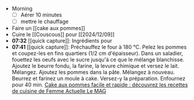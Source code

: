 - Morning
  * [ ] Aérer 10 minutes
  * [ ] mettre le chauffage
- Faire un [[cake aux pommes]]
- Cuire le [[Couscous]] pour [[2024/12/09]]
- **07:32** [[quick capture]]: Ingrédients pour
- **07:41** [[quick capture]]: Préchauffez le four à 180 °C.  Pelez les pommes et coupez-les en fins quartiers (1/2 cm d'épaisseur).  Dans un saladier, fouettez les oeufs avec le sucre jusqu'à ce que le mélange blanchisse. Ajoutez le beurre fondu, la farine, la levure chimique et versez le lait. Mélangez.  Ajoutez les pommes dans la pâte. Mélangez à nouveau.  Beurrez et farinez un moule à cake. Versez-y la préparation.  Enfournez pour 40 min. [Cake aux pommes facile et rapide : découvrez les recettes de cuisine de Femme Actuelle Le MAG](https://www.femmeactuelle.fr/cuisine/recettes/dessert/cake-aux-pommes-13236)